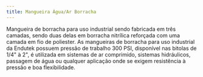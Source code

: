 ```yaml
---
title: Mangueira Água/Ar Borracha
---
```


Mangueira de borracha para uso industrial sendo fabricada em três camadas, sendo duas delas em borracha nitrílica reforçada com uma camada em fio de poliester. As mangueiras de borracha para uso industrial da Endutek possuem pressão de trabalho 300 PSI, disponível nas bitolas de 1/4" à 2", é utilizada em sistemas de ar comprimido, sistemas hidráulicos, passagem de água ou qualquer aplicação onde se exigem resistência à pressão e boa flexibilidade.
